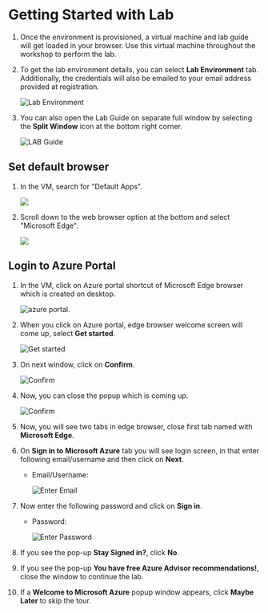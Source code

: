
# Getting Started with Lab

1. Once the environment is provisioned, a virtual machine and lab guide will get loaded in your browser. Use this virtual machine throughout the workshop to perform the lab.

1. To get the lab environment details, you can select **Lab Environment** tab. Additionally, the credentials will also be emailed to your email address provided at registration.

   ![](media/environment-details.png "Lab Environment")
  
1. You can also open the Lab Guide on separate full window by selecting the **Split Window** icon at the bottom right corner.

   ![](media/split-window.png "LAB Guide")
 
## Set default browser

1. In the VM, search for "Default Apps". 

   ![](media/default-apps.png)
   
1. Scroll down to the web browser option at the bottom and select "Microsoft Edge".

   ![](media/default-web-browser.png)
 
## Login to Azure Portal

1. In the VM, click on Azure portal shortcut of Microsoft Edge browser which is created on desktop.

   ![azure portal.](media/spring-cloud-vm.png)
   
1. When you click on Azure portal, edge browser welcome screen will come up, select **Get started**.

   ![](media/task8.png "Get started")
   
1. On next window, click on **Confirm**.

   ![](./media/edge-confirm.png "Confirm")
   
1. Now, you can close the popup which is coming up.

   ![](media/edge-continue.png "Confirm")
   
1. Now, you will see two tabs in edge browser, close first tab named with **Microsoft Edge**.
   
1. On **Sign in to Microsoft Azure** tab you will see login screen, in that enter following email/username and then click on **Next**. 

   * Email/Username: **<inject key="AzureAdUserEmail"></inject>**
   
     ![](media/azure-login-enter-email.png "Enter Email")
     
1. Now enter the following password and click on **Sign in**.

   * Password: **<inject key="AzureAdUserPassword"></inject>**
   
     ![](media/azure-login-enter-password.png "Enter Password")
     
1. If you see the pop-up **Stay Signed in?**, click **No**.

1. If you see the pop-up **You have free Azure Advisor recommendations!**, close the window to continue the lab.

1. If a **Welcome to Microsoft Azure** popup window appears, click **Maybe Later** to skip the tour.
  
